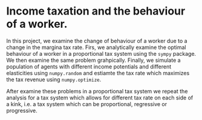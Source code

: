 # Income taxation and the behaviour of a worker.

In this project, we examine the change of behaviour of a worker due to a change in the margina tax rate. Firs, we analytically examine the optimal behaviour of a worker in a proportional tax system using the `sympy` package. We then examine the same problem grahpically. Finally, we simulate a population of agents with different income potentials and different elasticities using `numpy.random` and estiamte the tax rate which maximizes the tax revenue using `numpy.optimize`.

After examine these problems in a proportional tax system we repeat the analysis for a tax system which allows for different tax rate on  each side of a kink, i.e. a tax system which can be proportional, regressive or progressive. 
